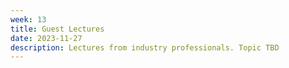 ```yaml
---
week: 13
title: Guest Lectures
date: 2023-11-27
description: Lectures from industry professionals. Topic TBD
---
```

